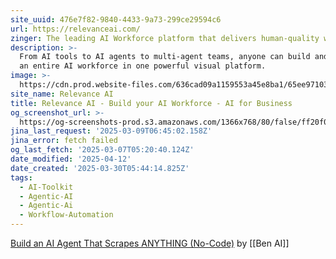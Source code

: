 ```yaml
---
site_uuid: 476e7f82-9840-4433-9a73-299ce29594c6
url: https://relevanceai.com/
zinger: The leading AI Workforce platform that delivers human-quality work
description: >-
  From AI tools to AI agents to multi-agent teams, anyone can build and manage
  an entire AI workforce in one powerful visual platform.
image: >-
  https://cdn.prod.website-files.com/636cad09a1159553a45e8ba1/65ee971034ef69823b9d993c_OG%20image%20from.png
site_name: Relevance AI
title: Relevance AI - Build your AI Workforce - AI for Business
og_screenshot_url: >-
  https://og-screenshots-prod.s3.amazonaws.com/1366x768/80/false/ff20f00519bcd4bd711892e9aa52da7bee1e3ae560006fc34cf505405050da09.jpeg
jina_last_request: '2025-03-09T06:45:02.158Z'
jina_error: fetch failed
og_last_fetch: '2025-03-07T05:20:40.124Z'
date_modified: '2025-04-12'
date_created: '2025-03-30T05:44:14.825Z'
tags:
  - AI-Toolkit
  - Agentic-AI
  - Agentic-Ai
  - Workflow-Automation
---
```



























































































































































































































































































[Build an AI Agent That Scrapes ANYTHING (No-Code)](https://youtu.be/yJ7R3jxSF_g?si=cmlaVHvYDm_Aiyqs) by [[Ben AI]]


